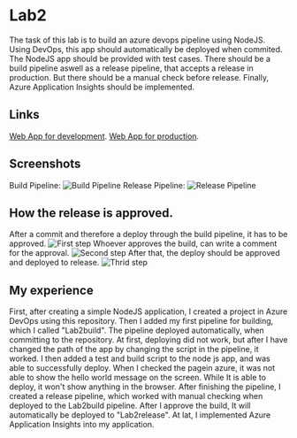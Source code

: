 # Lab2
The task of this lab is to build an azure devops pipeline using NodeJS. Using DevOps, this app should automatically be deployed when commited. The NodeJS app should be provided with test cases. There should be a build pipeline aswell as a release pipeline, that accepts a release in production. But there should be a manual check before release. Finally, Azure Application Insights should be implemented.

## Links
[Web App for development](https://lab2dbuild.azurewebsites.net/).
[Web App for production](https://lab2release.azurewebsites.net/).

## Screenshots
Build Pipeline:
![Build Pipeline](/images/BuildPipeline.PNG "Build Pipeline")
Release Pipeline:
![Release Pipeline](/images/Release_pipeline.PNG "Release Pipeline")

## How the release is approved.
After a commit and therefore a deploy through the build pipeline, it has to be approved.
![First step](/images/Freigabe_1.PNG.PNG "First step")
Whoever approves the build, can write a comment for the approval.
![Second step](/images/Freigabe_3.PNG.PNG "Secodnd step")
After that, the deploy should be approved and deployed to release.
![Thrid step](/images/Freigabe_2.PNG.PNG "Third step")

## My experience
First, after creating a simple NodeJS application, I created a project in Azure DevOps using this repository. Then I added  my first pipeline for building, which I called "Lab2build". The pipeline deployed automatically, when committing to the repository. At first, deploying did not work, but after I have changed the path of the app by changing the script in the pipeline, it worked. I then added a test and build script to the node js app, and was able to successfully deploy. When I checked the pagein azure, it was not able to show the hello world message on the screen. While It is able to deploy, it won't show anything in the browser. 
After finishing the pipeline, I created a release pipeline, which worked with manual checking when deployed to the Lab2build pipeline. After I approve the build, It will automatically be deployed to "Lab2release".
At lat, I implemented Azure Application Insights into my application.